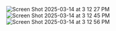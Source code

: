 ![Screen Shot 2025-03-14 at 3 12 27 PM](https://github.com/user-attachments/assets/dd3774f1-e111-4a49-be55-42bc56d59e1f)
![Screen Shot 2025-03-14 at 3 12 45 PM](https://github.com/user-attachments/assets/e5863288-3648-4c32-8309-ae02bdbbc8ce)
![Screen Shot 2025-03-14 at 3 12 56 PM](https://github.com/user-attachments/assets/8ffc2248-32e1-436f-9a46-251290b65a6b)
